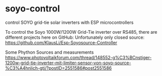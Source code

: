 # soyo-control
control SOYO grid-tie solar inverters with ESP microcontrollers

To control the Soyo 1000W/1200W Grid-Tie inverter over RS485, there are different projects here on GitHub:
Unfortunately only closed source:
https://github.com/KlausLi/Esp-Soyosource-Controller

Some Phython Sources and measurements
https://www.photovoltaikforum.com/thread/148552-g%C3%BCnstiger-1200w-grid-tie-inverter-mit-limiter-sensor-von-soyo-source-%C3%A4hnlich-gti/?postID=2551586#post2551586
